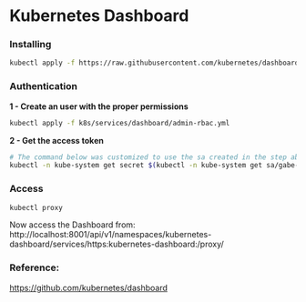 # Kubernetes Dashboard

### Installing

```bash
kubectl apply -f https://raw.githubusercontent.com/kubernetes/dashboard/v2.5.1/aio/deploy/recommended.yaml
```

### Authentication

**1 - Create an user with the proper permissions**
```bash
kubectl apply -f k8s/services/dashboard/admin-rbac.yml
```

**2 - Get the access token**
```bash
# The command below was customized to use the sa created in the step above
kubectl -n kube-system get secret $(kubectl -n kube-system get sa/gabe-admin -o jsonpath="{.secrets[0].name}") -o go-template="{{.data.token | base64decode}}"
```



### Access
```bash
kubectl proxy
```
Now access the Dashboard from:
http://localhost:8001/api/v1/namespaces/kubernetes-dashboard/services/https:kubernetes-dashboard:/proxy/






### Reference:
https://github.com/kubernetes/dashboard


